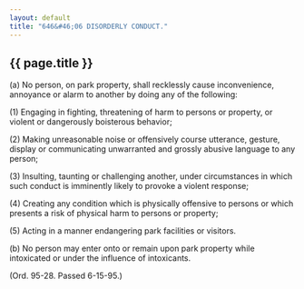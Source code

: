 ```yaml
---
layout: default 
title: "646&#46;06 DISORDERLY CONDUCT."
---
```


{{ page.title }}
----------------

​(a) No person, on park property, shall recklessly cause inconvenience,
annoyance or alarm to another by doing any of the following:

​(1) Engaging in fighting, threatening of harm to persons or property,
or violent or dangerously boisterous behavior;

​(2) Making unreasonable noise or offensively course utterance, gesture,
display or communicating unwarranted and grossly abusive language to any
person;

​(3) Insulting, taunting or challenging another, under circumstances in
which such conduct is imminently likely to provoke a violent response;

​(4) Creating any condition which is physically offensive to persons or
which presents a risk of physical harm to persons or property;

​(5) Acting in a manner endangering park facilities or visitors.

​(b) No person may enter onto or remain upon park property while
intoxicated or under the influence of intoxicants.

(Ord. 95-28. Passed 6-15-95.)

